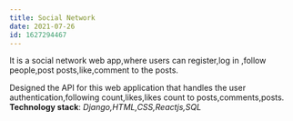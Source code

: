 ```yaml
---
title: Social Network
date: 2021-07-26
id: 1627294467
---
```

It is a social network web app,where users can register,log in ,follow people,post posts,like,comment to the posts.

<!---more--->

Designed the API for this web application that handles the user authentication,following count,likes,likes count to posts,comments,posts.
**Technology stack**: *Django,HTML,CSS,Reactjs,SQL*